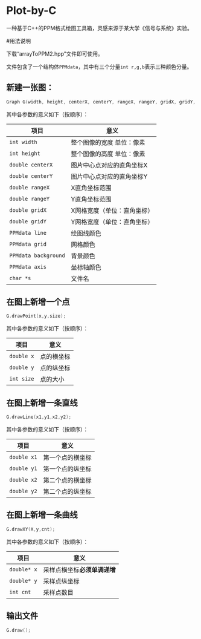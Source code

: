 # Plot-by-C
一种基于C++的PPM格式绘图工具箱，灵感来源于某大学《信号与系统》实验。

#用法说明

下载“arrayToPPM2.hpp”文件即可使用。

文件包含了一个结构体`PPMdata`，其中有三个分量`int r,g,b`表示三种颜色分量。

## 新建一张图：
```cpp
Graph G(width, height, centerX, centerY, rangeX, rangeY, gridX, gridY, line, grid, background, axis, s);
```
其中各参数的意义如下（按顺序）：

| 项目               | 意义                                  |
| ------------------ | ------------------------------------- |
| `int width`        | 整个图像的宽度 单位：像素             |
| `int height`       | 整个图像的高度 单位：像素             |
| `double centerX`   | 图片中心点对应的直角坐标X             |
| `double centerY`   | 图片中心点对应的直角坐标Y             |
| `double rangeX`    | X直角坐标范围                         |
| `double rangeY`    | Y直角坐标范围                         |
| `double gridX`     | X网格宽度（单位：直角坐标）           |
| `double gridY`     | Y网格宽度（单位：直角坐标）           |
| `PPMdata line`     | 绘图线颜色           |
| `PPMdata grid`     | 网格颜色           |
| `PPMdata background`     | 背景颜色           |
| `PPMdata axis`     | 坐标轴颜色           |
| `char *s`     | 文件名           |

## 在图上新增一个点
```cpp
G.drawPoint(x,y,size);
```
其中各参数的意义如下（按顺序）：

| 项目               | 意义                                  |
| ------------------ | ------------------------------------- |
| `double x`        | 点的横坐标             |
| `double y`       | 点的纵坐标             |
| `int size`   | 点的大小             |

## 在图上新增一条直线
```cpp
G.drawLine(x1,y1,x2,y2);
```
其中各参数的意义如下（按顺序）：

| 项目               | 意义                                  |
| ------------------ | ------------------------------------- |
| `double x1`        | 第一个点的横坐标             |
| `double y1`       | 第一个点的纵坐标             |
| `double x2`        | 第二个点的横坐标             |
| `double y2`       | 第二个点的纵坐标             |

## 在图上新增一条曲线
```cpp
G.drawXY(X,y,cnt);
```
其中各参数的意义如下（按顺序）：

| 项目               | 意义                                  |
| ------------------ | ------------------------------------- |
| `double* x`        | 采样点横坐标**必须单调递增**             |
| `double* y`       | 采样点纵坐标             |
| `int cnt`       | 采样点数目             |

## 输出文件
```cpp
G.draw();
```

